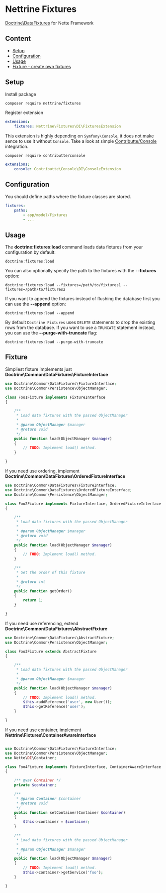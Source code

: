 # Nettrine Fixtures

[Doctrine\DataFixtures](https://github.com/doctrine/data-fixtures) for Nette Framework

## Content

- [Setup](#usage)
- [Configuration](#configuration)
- [Usage](#command)
- [Fixture - create own fixtures](#fixture)

## Setup

Install package

```bash
composer require nettrine/fixtures
```

Register extension

```yaml
extensions:
    fixtures: Nettrine\Fixtures\DI\FixturesExtension
```

This extension is highly depending on `Symfony\Console`, it does not make sence to use it without `Console`. Take
a look at simple [Contributte/Console](https://github.com/contributte/console) integration.

```
composer require contributte/console
```

```yaml
extensions:
    console: Contributte\Console\DI\ConsoleExtension
```

## Configuration

You should define paths where the fixture classes are stored.

```yaml
fixtures:
    paths:
        - app/model/Fixtures
        - ...
```

## Usage

The **doctrine:fixtures:load** command loads data fixtures from your configuration by default:

```
doctrine:fixtures:load
```

You can also optionally specify the path to the fixtures with the **--fixtures** option:

```
doctrine:fixtures:load --fixtures=/path/to/fixtures1 --fixtures=/path/to/fixtures2
```

If you want to append the fixtures instead of flushing the database first you can use the **--append** option:

```
doctrine:fixtures:load --append
```

By default `Doctrine Fixtures` uses `DELETE` statements to drop the existing rows from
the database. If you want to use a `TRUNCATE` statement instead, you can use the **--purge-with-truncate** flag:

```
doctrine:fixtures:load --purge-with-truncate
```

## Fixture

Simpliest fixture implements just **Doctrine\Common\DataFixtures\FixtureInterface**

```php
use Doctrine\Common\DataFixtures\FixtureInterface;
use Doctrine\Common\Persistence\ObjectManager;

class Foo1Fixture implements FixtureInterface
{

	/**
	 * Load data fixtures with the passed ObjectManager
	 *
	 * @param ObjectManager $manager
	 * @return void
	 */
	public function load(ObjectManager $manager)
	{
		// TODO: Implement load() method.
	}

}
```

If you need use ordering, implement **Doctrine\Common\DataFixtures\OrderedFixtureInterface**


```php
use Doctrine\Common\DataFixtures\FixtureInterface;
use Doctrine\Common\DataFixtures\OrderedFixtureInterface;
use Doctrine\Common\Persistence\ObjectManager;

class Foo2Fixture implements FixtureInterface, OrderedFixtureInterface
{

	/**
	 * Load data fixtures with the passed ObjectManager
	 *
	 * @param ObjectManager $manager
	 * @return void
	 */
	public function load(ObjectManager $manager)
	{
		// TODO: Implement load() method.
	}

	/**
	 * Get the order of this fixture
	 *
	 * @return int
	 */
	public function getOrder()
	{
		return 1;
	}

}
```

If you need use referencing, extend **Doctrine\Common\DataFixtures\AbstractFixture**

```php
use Doctrine\Common\DataFixtures\AbstractFixture;
use Doctrine\Common\Persistence\ObjectManager;

class Foo3Fixture extends AbstractFixture
{

	/**
	 * Load data fixtures with the passed ObjectManager
	 *
	 * @param ObjectManager $manager
	 */
	public function load(ObjectManager $manager)
	{
		// TODO: Implement load() method.
		$this->addReference('user', new User());
		$this->getReference('user');
	}

}
```

If you need use container, implement **Nettrine\Fixtures\ContainerAwareInterface**


```php

use Doctrine\Common\DataFixtures\FixtureInterface;
use Doctrine\Common\Persistence\ObjectManager;
use Nette\DI\Container;

class Foo4Fixture implements FixtureInterface, ContainerAwareInterface
{

	/** @var Container */
	private $container;

	/**
	 * @param Container $container
	 * @return void
	 */
	public function setContainer(Container $container)
	{
		$this->container = $container;
	}

	/**
	 * Load data fixtures with the passed ObjectManager
	 *
	 * @param ObjectManager $manager
	 */
	public function load(ObjectManager $manager)
	{
		// TODO: Implement load() method.
		$this->container->getService('foo');
	}

}
```
